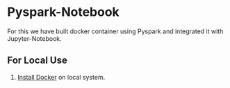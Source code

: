 # Pyspark-Notebook

For this we have built docker container using Pyspark and integrated it with Jupyter-Notebook.

## For Local Use

1. [Install Docker](https://github.com/pranshujain22/Hadoop/blob/master/Docker/Installation.md) on local system.
